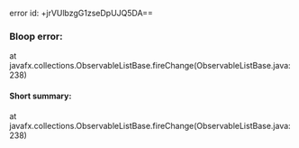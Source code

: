 error id: +jrVUlbzgG1zseDpUJQ5DA==
### Bloop error:

at javafx.collections.ObservableListBase.fireChange(ObservableListBase.java:238)
#### Short summary: 

at javafx.collections.ObservableListBase.fireChange(ObservableListBase.java:238)